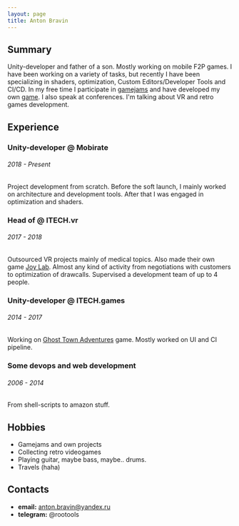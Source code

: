 ```yaml
---
layout: page
title: Anton Bravin
---
```


## Summary

Unity-developer and father of a son. Mostly working on mobile F2P games. I have been working on a variety of tasks, but recently I have been specializing in shaders, optimization, Custom Editors/Developer Tools and CI/CD. In my free time I participate in [gamejams](https://rootools.itch.io/) and have developed my own [game](https://store.steampowered.com/app/1644500?utm_source=brav_in). I also speak at conferences. I'm talking about VR and retro games development.


## Experience

### Unity-developer @ Mobirate
###### 2018 - Present

Project development from scratch. Before the soft launch, I mainly worked on architecture and development tools. After that I was engaged in optimization and shaders.

### Head of @ ITECH.vr
###### 2017 - 2018
Outsourced VR projects mainly of medical topics. Also made their own game [Joy Lab](https://www.oculus.com/experiences/go/1865625366799228/). Almost any kind of activity from negotiations with customers to optimization of drawcalls. Supervised a development team of up to 4 people.


### Unity-developer @ ITECH.games
###### 2014 - 2017

Working on [Ghost Town Adventures](https://play.google.com/store/apps/details?id=com.webgames.ghosts) game. Mostly worked on UI and CI pipeline.

### Some devops and web development
###### 2006 - 2014

From shell-scripts to amazon stuff.

## Hobbies

* Gamejams and own projects
* Collecting retro videogames
* Playing guitar, maybe bass, maybe.. drums.
* Travels (haha)

## Contacts

* **email:** anton.bravin@yandex.ru
* **telegram:** @rootools